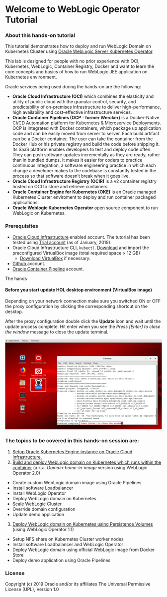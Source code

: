 # Welcome to WebLogic Operator Tutorial #

### About this hands-on tutorial ###

This tutorial demonstrates how to deploy and run WebLogic Domain on Kubernetes Cluster using [Oracle WebLogic Server Kubernetes Operator](https://github.com/oracle/weblogic-kubernetes-operator).

This lab is designed for people with no prior experience with OCI, Kubernetes, WebLogic, Container Registry, Docker and want to learn the core concepts and basics of how to run WebLogic JEE application on Kubernetes environment.

Oracle services being used during the hands-on are the following:

+ **Oracle Cloud Infrastructure (OCI)** which combines the elasticity and utility of public cloud with the granular control, security, and predictability of on-premises infrastructure to deliver high-performance, high availability and cost-effective infrastructure services.
+ **Oracle Container Pipelines (OCP - former Wercker)** is a Docker-Native CI/CD  Automation platform for Kubernetes & Microservice Deployments. OCP is integrated with Docker containers, which package up application code and can be easily moved from server to server. Each build artifact can be a Docker container. The user can take the container from the Docker Hub or his private registry and build the code before shipping it. Its SaaS platform enables developers to test and deploy code often. They can push software updates incrementally as they are ready, rather than in bundled dumps. It makes it easier for coders to practice continuous integration, a software engineering practice in which each change a developer makes to the codebase is constantly tested in the process so that software doesn’t break when it goes live.
+ **Oracle Cloud Infrastructure Registry (OCIR)** is a v2 container registry hosted on OCI to store and retrieve containers.
+ **Oracle Container Engine for Kubernetes (OKE)** is an Oracle managed Kubernetes Cluster enviroment to deploy and run container packaged applications.
+ **Oracle Weblogic Kubernetes Operator** open source component to run WebLogic on Kubernetes.

### Prerequisites ###

- [Oracle Cloud Infrastructure](https://cloud.oracle.com/en_US/cloud-infrastructure) enabled account. The tutorial has been tested using [Trial account](https://myservices.us.oraclecloud.com/mycloud/signup) (as of January, 2019).
- Oracle Cloud Infrastructure CLI, `kubectl`. [Download](https://drive.google.com/open?id=11CvOZ-j50-2q9-rrQmxpEwmQZbPMkw2a) and import the preconfigured VirtualBox image (total required space > 12 GB)
  - [Download VirtualBox](https://www.virtualbox.org/wiki/Downloads) if necessary.
- [Github ](tutorials/sign.up.github.md) account.
- [Oracle Container Pipeline](tutorials/sign.up.wercker.md) account.

The hands

#### Before you start update HOL desktop environment (VirtualBox image) ####

Depending on your network connection make sure you switched ON or OFF the proxy configuration by clicking the corresponding shortcut on the desktop.

After the proxy configuration double click the **Update** icon and wait until the update process complete. Hit enter when you see the *Press [Enter] to close the window* message to close the update terminal.

![](tutorials/images/update.HOL.png)

### The topics to be covered in this hands-on session are: ###

1. [Setup Oracle Kubernetes Engine instance on Oracle Cloud Infrastructure.](tutorials/setup.oke.md)
2. [Build and deploy WebLogic domain on Kubernetes which runs within the container]() (a.k.a. *Domain-home-in-image* version using WebLogic Operator 2.0)
  - Create custom WebLogic domain image using Oracle Pipelines
  - Install software Loadbalancer
  - Install WebLogic Operator
  - Deploy WebLogic domain on Kubernetes
  - Scale WebLogic Cluster
  - Override domain configuration
  - Update demo application
3. [Deploy WebLogic domain on Kubernetes using Persistence Volumes]() (using WebLogic Operator 1.1)
  - Setup NFS share on Kubernetes Cluster worker nodes
  - Install software Loadbalancer and WebLogic Operator
  - Deploy WebLogic domain using official WebLogic image from Docker Store
  - Deploy demo application using Oracle Pipelines

### License ###
Copyright (c) 2019 Oracle and/or its affiliates
The Universal Permissive License (UPL), Version 1.0
